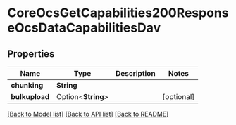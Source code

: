 # CoreOcsGetCapabilities200ResponseOcsDataCapabilitiesDav

## Properties

Name | Type | Description | Notes
------------ | ------------- | ------------- | -------------
**chunking** | **String** |  | 
**bulkupload** | Option<**String**> |  | [optional]

[[Back to Model list]](../README.md#documentation-for-models) [[Back to API list]](../README.md#documentation-for-api-endpoints) [[Back to README]](../README.md)


